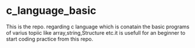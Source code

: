 # c_language_basic
This is the repo. regarding c language which is conatain the basic programs of varius topiic like array,string,Structure etc.it is usefull for an beginner to start coding practice from this repo.
